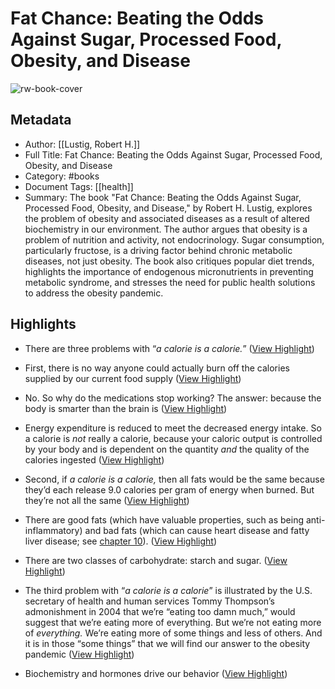 # Fat Chance: Beating the Odds Against Sugar, Processed Food, Obesity, and Disease

![rw-book-cover](https://readwise-assets.s3.amazonaws.com/media/uploaded_book_covers/profile_1050896/i35zRQ4gqbBv4HhDv1KACp5o3iz4KMrwo_d-s7402go-cover-cover.jpeg)

## Metadata
- Author: [[Lustig, Robert H.]]
- Full Title: Fat Chance: Beating the Odds Against Sugar, Processed Food, Obesity, and Disease
- Category: #books
- Document Tags: [[health]] 
- Summary: The book "Fat Chance: Beating the Odds Against Sugar, Processed Food, Obesity, and Disease," by Robert H. Lustig, explores the problem of obesity and associated diseases as a result of altered biochemistry in our environment. The author argues that obesity is a problem of nutrition and activity, not endocrinology. Sugar consumption, particularly fructose, is a driving factor behind chronic metabolic diseases, not just obesity. The book also critiques popular diet trends, highlights the importance of endogenous micronutrients in preventing metabolic syndrome, and stresses the need for public health solutions to address the obesity pandemic.

## Highlights
- There are three problems with “*a calorie is a calorie.*” ([View Highlight](https://read.readwise.io/read/01h4tgz3dkabdtmrsywv2h4re6))

- First, there is no way anyone could actually burn off the calories supplied by our current food supply ([View Highlight](https://read.readwise.io/read/01h4thgg06nejzzmgsebvywyjm))

- No. So why do the medications stop working? The answer: because the body is smarter than the brain is ([View Highlight](https://read.readwise.io/read/01h4thjbkyzfzw1m8xrzbaaedp))

- Energy expenditure is reduced to meet the decreased energy intake. So a calorie is *not* really a calorie, because your caloric output is controlled by your body and is dependent on the quantity *and* the quality of the calories ingested ([View Highlight](https://read.readwise.io/read/01h4thk39j40wecyer6yvxekja))

- Second, if *a calorie is a calorie,* then all fats would be the same because they’d each release 9.0 calories per gram of energy when burned. But they’re not all the same ([View Highlight](https://read.readwise.io/read/01h4thmzdzfyvs4ckc2ty75018))

- There are good fats (which have valuable properties, such as being anti-inflammatory) and bad fats (which can cause heart disease and fatty liver disease; see [chapter 10](https://readwise.io/reader/document_raw_content/69274059#None)). ([View Highlight](https://read.readwise.io/read/01h4tj9w86t3x2p9xxbf4q85wk))

- There are two classes of carbohydrate: starch and sugar. ([View Highlight](https://read.readwise.io/read/01h4thvqb82br2zq7rpnmtqynk))

- The third problem with “*a calorie is a calorie*” is illustrated by the U.S. secretary of health and human services Tommy Thompson’s admonishment in 2004 that we’re “eating too damn much,” would suggest that we’re eating more of everything. But we’re not eating more of *everything.* We’re eating more of some things and less of others. And it is in those “some things” that we will find our answer to the obesity pandemic ([View Highlight](https://read.readwise.io/read/01h4tjbk7c69x8xf11jkbvkevg))

- Biochemistry and hormones drive our behavior ([View Highlight](https://read.readwise.io/read/01h4tpr8d305jsw9ewaqx5320g))


